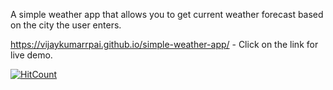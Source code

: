 A simple weather app that allows you to get current weather forecast based on the city the user enters.

https://vijaykumarrpai.github.io/simple-weather-app/ - Click on the link for live demo.


[![HitCount](http://hits.dwyl.com/vijaykumarrpai/simple-weather-app.svg)](http://hits.dwyl.com/vijaykumarrpai/simple-weather-app)
